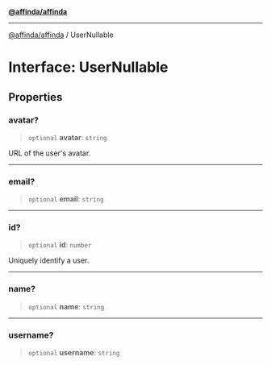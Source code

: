 [**@affinda/affinda**](../README.md)

***

[@affinda/affinda](../globals.md) / UserNullable

# Interface: UserNullable

## Properties

### avatar?

> `optional` **avatar**: `string`

URL of the user's avatar.

***

### email?

> `optional` **email**: `string`

***

### id?

> `optional` **id**: `number`

Uniquely identify a user.

***

### name?

> `optional` **name**: `string`

***

### username?

> `optional` **username**: `string`
